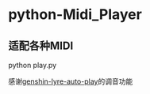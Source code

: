 # python-Midi_Player
## 适配各种MIDI

python play.py

感谢[genshin-lyre-auto-play](https://github.com/Misaka17032/genshin-lyre-auto-play)的调音功能
